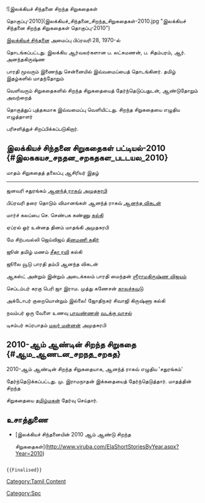 ![இலக்கியச் சிந்தனை சிறந்த சிறுகதைகள்
தொகுப்பு-2010](இலக்கியச்_சிந்தனை_சிறந்த_சிறுகதைகள்-2010.jpg "இலக்கியச் சிந்தனை சிறந்த சிறுகதைகள் தொகுப்பு-2010")
[இலக்கியச் சிந்தனை](இலக்கியச்_சிந்தனை "wikilink") அமைப்பு பிப்ரவரி 28, 1970-ல்
தொடங்கப்பட்டது. இலக்கிய ஆர்வலர்களான ப. லட்சுமணன், ப. சிதம்பரம், ஆர். அனந்தகிருஷ்ண
பாரதி மூவரும் இணைந்து சென்னையில் இவ்வமைப்பைத் தொடங்கினர். தமிழ் இதழ்களில் மாதந்தோறும்
வெளிவரும் சிறுகதைகளில் சிறந்த சிறுகதையைத் தேர்ந்தெடுப்பதுடன், ஆண்டுதோறும் அவற்றைத்
தொகுத்துப் புத்தகமாக இவ்வமைப்பு வெளியிட்டது. சிறந்த சிறுகதையை எழுதிய எழுத்தாளர்
பரிசளித்துச் சிறப்பிக்கப்படுகிறார்.

## இலக்கியச் சிந்தனை சிறுகதைகள் பட்டியல்-2010 {#இலககயச_சநதன_சறகதகள_படடயல_2010}

  மாதம்      சிறுகதைத் தலைப்பு       ஆசிரியர்                             இதழ்
  --------- --------------------- ----------------------------------- ---------------------------------------------------
  ஜனவரி     சதுரங்கம்               [ஆனந்த் ராகவ்](ஆனந்த்_ராகவ் "wikilink")   [அமுதசுரபி](அமுதசுரபி "wikilink")
  பிப்ரவரி   தரை தொடும் விமானங்கள்    ஆனந்த் ராகவ்                           [ஆனந்த விகடன்](ஆனந்த_விகடன் "wikilink")
  மார்ச்      கலப்பை                 செ. செண்பக கண்ணு                      [கல்கி](கல்கி_(வார_இதழ்) "wikilink")
  ஏப்ரல்      ஓர் உன்னத தினம்          மாதங்கி                              அமுதசுரபி
  மே        சிற்பவல்லி              ஜெய்விஜய்                             [தினமணி கதிர்](தினமணி_கதிர் "wikilink")
  ஜூன்       தமிழ் மணம்              [சீதா ரவி](சீதா_ரவி "wikilink")       கல்கி
  ஜூலை      வூடு                  பாரதி தம்பி                          ஆனந்த விகடன்
  ஆகஸ்ட்      அன்றும் இன்றும் அடைக்கலம்   பாரதி மைந்தன்                         [ஶ்ரீராமகிருஷ்ண விஜயம்](ஸ்ரீராமகிருஷ்ண_விஜயம் "wikilink")
  செப்டம்பர்   கரகு பெரி ஜா          இராம. முத்து கணேசன்                   [காலச்சுவடு](காலச்சுவடு "wikilink")
  அக்டோபர்    குறையொன்றும் இல்லை!      ஜோதிநகர் சிவாஜி கிருஷ்ணா              கல்கி
  நவம்பர்     ஒரு வேளை உணவு         [பாவண்ணன்](பாவண்ணன் "wikilink")         [வடக்கு வாசல்](வடக்கு_வாசல் "wikilink")
  டிசம்பர்    சுப்ரபாதம்              [மலர் மன்னன்](மலர்_மன்னன் "wikilink")     அமுதசுரபி

## 2010-ஆம் ஆண்டின் சிறந்த சிறுகதை {#ஆம_ஆணடன_சறநத_சறகத}

2010-ஆம் ஆண்டின் சிறந்த சிறுகதையாக, ஆனந்த் ராகவ் எழுதிய 'சதுரங்கம்'
தேர்ந்தெடுக்கப்பட்டது. மு. இராமநாதன் இக்கதையைத் தேர்ந்தெடுத்தார். மாதத்தின் சிறந்த
சிறுகதையை [தமிழ்மகன்](தமிழ்மகன் "wikilink") தேர்வு செய்தார்.

## உசாத்துணை

-   [இலக்கியச் சிந்தனையின் 2010 ஆம் ஆண்டு சிறந்த
    சிறுகதைகள்](http://www.viruba.com/ElaShortStoriesByYear.aspx?Year=2010)

```{=mediawiki}
{{Finalised}}
```
[Category:Tamil Content](Category:Tamil_Content "wikilink")
[Category:Spc](Category:Spc "wikilink")
